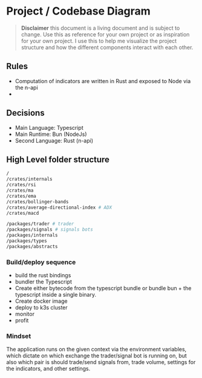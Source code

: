 # Project / Codebase Diagram
> **Disclaimer** this document is a living document and is subject to change. Use this as reference for your own project or as inspiration for your own project.
> I use this to help me visualize the project structure and how the different components interact with each other.

## Rules
- Computation of indicators are written in Rust and exposed to Node via the n-api
-

## Decisions
- Main Language: Typescript
- Main Runtime: Bun (NodeJs)
- Second Language: Rust (n-api)

## High Level folder structure
```bash
/
/crates/internals
/crates/rsi
/crates/ma
/crates/ema
/crates/bollinger-bands
/crates/average-directional-index # ADX
/crates/macd

/packages/trader # trader
/packages/signals # signals bots
/packages/internals
/packages/types
/packages/abstracts
```

### Build/deploy sequence
- build the rust bindings
- bundler the Typescript
- Create either bytecode from the typescript bundle or bundle bun + the typescript inside a single binary.
- Create docker image
- deploy to k3s cluster
- monitor
- profit

### Mindset
The application runs on the given context via the environment variables, which dictate on which exchange the trader/signal bot is running on, but also which pair is should trade/send signals from, trade volume, settings for the indicators, and other settings.
